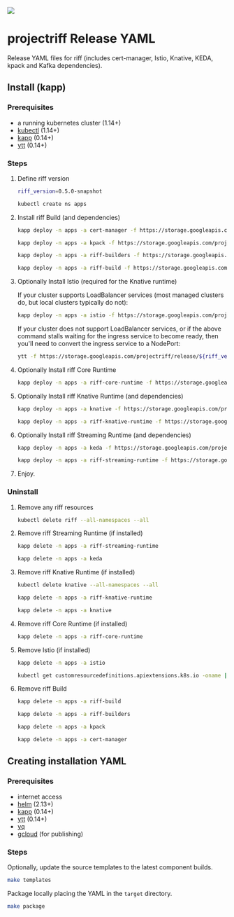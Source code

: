 ![](https://github.com/projectriff/charts/workflows/CI/badge.svg)

# projectriff Release YAML

Release YAML files for riff (includes cert-manager, Istio, Knative, KEDA, kpack and Kafka dependencies).

## Install (kapp)

### Prerequisites

- a running kubernetes cluster (1.14+)
- [kubectl](https://kubectl.docs.kubernetes.io) (1.14+)
- [kapp](https://get-kapp.io) (0.14+)
- [ytt](https://get-ytt.io) (0.14+)

### Steps

1. Define riff version

   ```sh
   riff_version=0.5.0-snapshot

   kubectl create ns apps
   ```

1. Install riff Build (and dependencies)
   
   ```sh
   kapp deploy -n apps -a cert-manager -f https://storage.googleapis.com/projectriff/release/${riff_version}/cert-manager.yaml
   ```

   ```sh
   kapp deploy -n apps -a kpack -f https://storage.googleapis.com/projectriff/release/${riff_version}/kpack.yaml
   ```

   ```sh
   kapp deploy -n apps -a riff-builders -f https://storage.googleapis.com/projectriff/release/${riff_version}/riff-builders.yaml
   ```

   ```sh
   kapp deploy -n apps -a riff-build -f https://storage.googleapis.com/projectriff/release/${riff_version}/riff-build.yaml
   ```

1. Optionally Install Istio (required for the Knative runtime)
   
   If your cluster supports LoadBalancer services (most managed clusters do, but local clusters typically do not):

   ```sh
   kapp deploy -n apps -a istio -f https://storage.googleapis.com/projectriff/release/${riff_version}/istio.yaml
   ```
   
   If your cluster does not support LoadBalancer services, or if the above command stalls waiting for the ingress service to become ready, then you'll need to convert the ingress service to a NodePort:
   
   ```sh
   ytt -f https://storage.googleapis.com/projectriff/release/${riff_version}/istio.yaml -f https://storage.googleapis.com/projectriff/charts/overlays/service-nodeport.yaml --file-mark istio.yaml:type=yaml-plain | kapp deploy -n apps -a istio -f - -y
   ```

1. Optionally Install riff Core Runtime
   
   ```sh
   kapp deploy -n apps -a riff-core-runtime -f https://storage.googleapis.com/projectriff/release/${riff_version}/riff-core-runtime.yaml
   ```

1. Optionally Install riff Knative Runtime (and dependencies)
   
   ```sh
   kapp deploy -n apps -a knative -f https://storage.googleapis.com/projectriff/release/${riff_version}/knative.yaml
   ```

   ```sh
   kapp deploy -n apps -a riff-knative-runtime -f https://storage.googleapis.com/projectriff/release/${riff_version}/riff-knative-runtime.yaml
   ```

1. Optionally Install riff Streaming Runtime (and dependencies)
   
   ```sh
   kapp deploy -n apps -a keda -f https://storage.googleapis.com/projectriff/release/${riff_version}/keda.yaml
   ```

   ```sh
   kapp deploy -n apps -a riff-streaming-runtime -f https://storage.googleapis.com/projectriff/release/${riff_version}/riff-streaming-runtime.yaml
   ```

1. Enjoy.

### Uninstall

1. Remove any riff resources

   ```sh
   kubectl delete riff --all-namespaces --all
   ```

1. Remove riff Streaming Runtime (if installed)

   ```sh
   kapp delete -n apps -a riff-streaming-runtime
   ```

   ```sh
   kapp delete -n apps -a keda
   ```

1. Remove riff Knative Runtime (if installed)

   ```sh
   kubectl delete knative --all-namespaces --all
   ```

   ```sh
   kapp delete -n apps -a riff-knative-runtime
   ```

   ```sh
   kapp delete -n apps -a knative
   ```

1. Remove riff Core Runtime (if installed)
   ```sh
   kapp delete -n apps -a riff-core-runtime
   ```

1. Remove Istio (if installed)

   ```sh
   kapp delete -n apps -a istio
   ```

   ```sh
   kubectl get customresourcedefinitions.apiextensions.k8s.io -oname | grep istio.io | xargs -L1 kubectl delete
   ```

1. Remove riff Build

   ```sh
   kapp delete -n apps -a riff-build
   ```

   ```sh
   kapp delete -n apps -a riff-builders
   ```

   ```sh
   kapp delete -n apps -a kpack
   ```

   ```sh
   kapp delete -n apps -a cert-manager
   ```

## Creating installation YAML

### Prerequisites

- internet access
- [helm](https://helm.sh) (2.13+)
- [kapp](https://get-kapp.io) (0.14+)
- [ytt](https://get-ytt.io) (0.14+)
- [yq](http://mikefarah.github.io/yq/)
- [gcloud](https://cloud.google.com/sdk/gcloud/) (for publishing)

### Steps

Optionally, update the source templates to the latest component builds.

```sh
make templates
```

Package locally placing the YAML in the `target` directory.

```sh
make package
```
